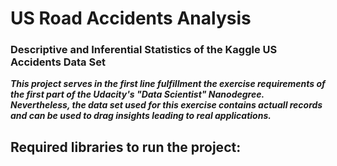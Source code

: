 # US Road Accidents Analysis
### Descriptive and Inferential Statistics of the Kaggle US Accidents Data Set

***This project serves in the first line fulfillment the exercise requirements of the first part of the Udacity's "Data Scientist" Nanodegree. Nevertheless, the data set used
for this exercise contains actuall records and can be used to drag insights leading to real applications.***

## Required libraries to run the project:



